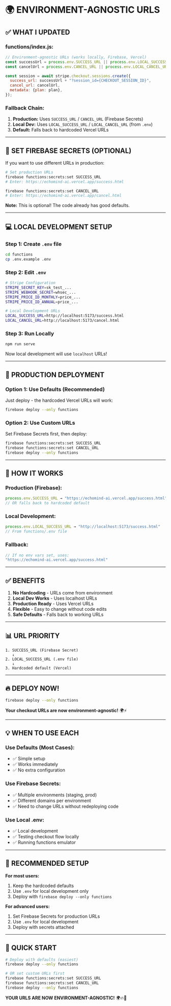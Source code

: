 # 🌍 ENVIRONMENT-AGNOSTIC URLS

## ✅ WHAT I UPDATED

### **functions/index.js:**
```javascript
// Environment-agnostic URLs (works locally, Firebase, Vercel)
const successUrl = process.env.SUCCESS_URL || process.env.LOCAL_SUCCESS_URL || "https://echomind-ai.vercel.app/success.html";
const cancelUrl = process.env.CANCEL_URL || process.env.LOCAL_CANCEL_URL || "https://echomind-ai.vercel.app/cancel.html";

const session = await stripe.checkout.sessions.create({
  success_url: successUrl + "?session_id={CHECKOUT_SESSION_ID}",
  cancel_url: cancelUrl,
  metadata: {plan: plan},
});
```

### **Fallback Chain:**
1. **Production:** Uses `SUCCESS_URL` / `CANCEL_URL` (Firebase Secrets)
2. **Local Dev:** Uses `LOCAL_SUCCESS_URL` / `LOCAL_CANCEL_URL` (from `.env`)
3. **Default:** Falls back to hardcoded Vercel URLs

---

## 🔐 SET FIREBASE SECRETS (OPTIONAL)

If you want to use different URLs in production:

```bash
# Set production URLs
firebase functions:secrets:set SUCCESS_URL
# Enter: https://echomind-ai.vercel.app/success.html

firebase functions:secrets:set CANCEL_URL
# Enter: https://echomind-ai.vercel.app/cancel.html
```

**Note:** This is optional! The code already has good defaults.

---

## 💻 LOCAL DEVELOPMENT SETUP

### **Step 1: Create `.env` file**
```bash
cd functions
cp .env.example .env
```

### **Step 2: Edit `.env`**
```bash
# Stripe Configuration
STRIPE_SECRET_KEY=sk_test_...
STRIPE_WEBHOOK_SECRET=whsec_...
STRIPE_PRICE_ID_MONTHLY=price_...
STRIPE_PRICE_ID_ANNUAL=price_...

# Local Development URLs
LOCAL_SUCCESS_URL=http://localhost:5173/success.html
LOCAL_CANCEL_URL=http://localhost:5173/cancel.html
```

### **Step 3: Run Locally**
```bash
npm run serve
```

Now local development will use `localhost` URLs!

---

## 🚀 PRODUCTION DEPLOYMENT

### **Option 1: Use Defaults (Recommended)**
Just deploy - the hardcoded Vercel URLs will work:

```bash
firebase deploy --only functions
```

### **Option 2: Use Custom URLs**
Set Firebase Secrets first, then deploy:

```bash
firebase functions:secrets:set SUCCESS_URL
firebase functions:secrets:set CANCEL_URL
firebase deploy --only functions
```

---

## 🧪 HOW IT WORKS

### **Production (Firebase):**
```javascript
process.env.SUCCESS_URL → "https://echomind-ai.vercel.app/success.html"
// OR falls back to hardcoded default
```

### **Local Development:**
```javascript
process.env.LOCAL_SUCCESS_URL → "http://localhost:5173/success.html"
// From functions/.env file
```

### **Fallback:**
```javascript
// If no env vars set, uses:
"https://echomind-ai.vercel.app/success.html"
```

---

## ✅ BENEFITS

1. **No Hardcoding** - URLs come from environment
2. **Local Dev Works** - Uses localhost URLs
3. **Production Ready** - Uses Vercel URLs
4. **Flexible** - Easy to change without code edits
5. **Safe Defaults** - Falls back to working URLs

---

## 📊 URL PRIORITY

```
1. SUCCESS_URL (Firebase Secret)
   ↓
2. LOCAL_SUCCESS_URL (.env file)
   ↓
3. Hardcoded default (Vercel)
```

---

## 🔥 DEPLOY NOW!

```bash
firebase deploy --only functions
```

**Your checkout URLs are now environment-agnostic!** 🌍⚡

---

## 💡 WHEN TO USE EACH

### **Use Defaults (Most Cases):**
- ✅ Simple setup
- ✅ Works immediately
- ✅ No extra configuration

### **Use Firebase Secrets:**
- ✅ Multiple environments (staging, prod)
- ✅ Different domains per environment
- ✅ Need to change URLs without redeploying code

### **Use Local .env:**
- ✅ Local development
- ✅ Testing checkout flow locally
- ✅ Running functions emulator

---

## 🎯 RECOMMENDED SETUP

**For most users:**
1. Keep the hardcoded defaults
2. Use `.env` for local development only
3. Deploy with `firebase deploy --only functions`

**For advanced users:**
1. Set Firebase Secrets for production URLs
2. Use `.env` for local development
3. Deploy with secrets attached

---

## 🚀 QUICK START

```bash
# Deploy with defaults (easiest)
firebase deploy --only functions

# OR set custom URLs first
firebase functions:secrets:set SUCCESS_URL
firebase functions:secrets:set CANCEL_URL
firebase deploy --only functions
```

**YOUR URLS ARE NOW ENVIRONMENT-AGNOSTIC!** 🌍🔥💎
